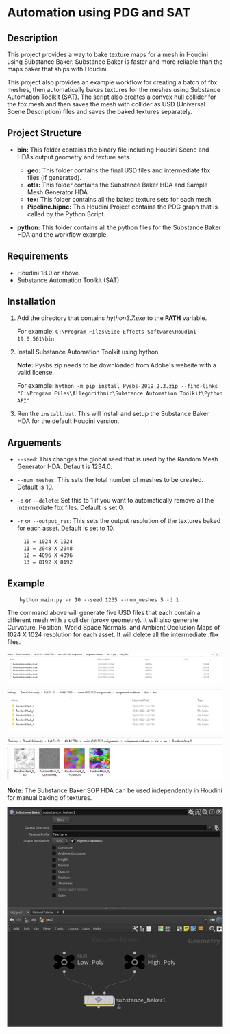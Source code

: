 # Automation using PDG and SAT

## Description

This project provides a way to bake texture maps for a mesh in Houdini using Substance Baker. Substance Baker is faster and more reliable than the maps baker that ships with Houdini.

This project also provides an example workflow for creating a batch of fbx meshes, then automatically bakes textures for the meshes using Substance Automation Toolkit (SAT). The script also creates a convex hull collider for the fbx mesh and then saves the mesh with collider as USD (Universal Scene Description) files and saves the baked textures separately.

## Project Structure

- **bin:** This folder contains the binary file including Houdini Scene and HDAs output geometry and texture sets.

    - **geo:** This folder contains the final USD files and intermediate fbx files (if generated).
    - **otls:** This folder contains the Substance Baker HDA and Sample Mesh Generator HDA
    - **tex:** This folder contains all the baked texture sets for each mesh.
    - **Pipeline.hipnc:** This Houdini Project contains the PDG graph that is called by the Python Script.

- **python:** This folder contains all the python files for the Substance Baker HDA and the workflow example.

## Requirements

- Houdini 18.0 or above.
- Substance Automation Toolkit (SAT)

## Installation

1) Add the directory that contains *hython3.7.exe* to the **PATH** variable. 

    For example: ```C:\Program Files\Side Effects Software\Houdini 19.0.561\bin```

2) Install Substance Automation Toolkit using hython. 

    **Note:** Pysbs.zip needs to be downloaded from Adobe's website with a valid license.

    For example: ```hython -m pip install Pysbs-2019.2.3.zip --find-links "C:\Program Files\Allegorithmic\Substance Automation Toolkit\Python API" ```

3) Run the ```install.bat```. This will install and setup the Substance Baker HDA for the default Houdini version.

## Arguements
- `--seed`: This changes the global seed that is used by the Random Mesh Generator HDA. Default is 1234.0.

- `--num_meshes`: This sets the total number of meshes to be created. Default is 10.

- `-d` or `--delete`: Set this to 1 if you want to automatically remove all the intermediate fbx files. Default is set 0.

- `-r` or `--output_res`: This sets the output resolution of the textures baked for each asset. Default is set to 10.
        
        10 = 1024 X 1024
        11 = 2048 X 2048
        12 = 4096 X 4096
        13 = 8192 X 8192

## Example 

        hython main.py -r 10 --seed 1235 --num_meshes 5 -d 1

The command above will generate five USD files that each contain a different mesh with a collider (proxy geometry). It will also generate Curvature, Position, World Space Normals, and Ambient Occlusion Maps of 1024 X 1024 resolution for each asset. It will delete all the intermediate .fbx files.

![USD Files](etc/screenshots/USD_Files.PNG)

![Baked Textures Folder](etc/screenshots/Tex_folder.PNG)

![Baked Textures](etc/screenshots/Texs.PNG)


**Note:** The Substance Baker SOP HDA can be used independently in Houdini for manual baking of textures.


![Substance Baker](etc/screenshots/Substance%20Baker.PNG)




